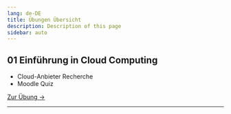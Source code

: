 ```yaml
---
lang: de-DE
title: Übungen Übersicht
description: Description of this page
sidebar: auto
---
```


## 01 Einführung in Cloud Computing <Badge text="neu" />
- Cloud-Anbieter Recherche
- Moodle Quiz

<p>
<a href="/CloudComputingCWA2021/exercises/01-cloud-intro" class="nav-link action-button">
  Zur Übung →
</a>
</p>

---

<!--
## 02 Recap Networking Technologies
- Moodle Quiz

<p>
<a href="/CloudComputingCWA2021/exercises/02-networking" class="nav-link action-button">
  Zur Übung →
</a>
</p>

---

## 03 IaaS und Vorbereitung VCS
- Virtualisierungskurs von Microsoft
- Erstellung einer VM in Azure
- Automatische Konfiguration einer VM mit Cloud-init
- Vorbereitung VCS und GIT

<p>
<a href="/CloudComputingCWA2021/exercises/03-iaas/03-iaas" class="nav-link action-button">
  Zur Übung →
</a>
</p>

---
-->
